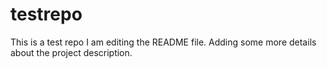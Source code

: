 # testrepo
This is a test repo
I am editing the README file. Adding some more details about the project description.
